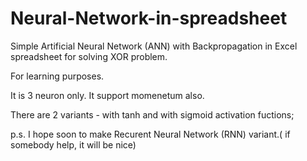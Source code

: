 # Neural-Network-in-spreadsheet
Simple Artificial Neural Network (ANN) with Backpropagation in Excel spreadsheet for solving XOR problem.

For learning purposes.

It is 3 neuron only.
It support momenetum also.

There are 2 variants - with tanh and with sigmoid activation fuctions;

p.s. I hope soon to make Recurent Neural Network (RNN) variant.( if somebody help, it will be nice)
